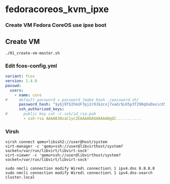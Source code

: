 # fedoracoreos_kvm_ipxe
### Create VM Fedora CoreOS use ipxe boot
## Create VM
```shell
./01_create-vm-master.sh
```

### Edit fcos-config.yml
```yaml
variant: fcos
version: 1.4.0
passwd:
  users:
    - name: core
#     default password = password (make hash ./password.sh)
      password_hash: "$y$j9T$IhkUF7pj2rOJGzcvj7xad/$LK5p3T298qXuDasicX5pv7an9agjQcBHLMIPXJgxhW0"
      ssh_authorized_keys:
#       public key cat ~/.ssh/id_rsa.pub
        - ssh-rsa AAAAB3NzaC1yc2EAAAADAQABAAABgQC...........
```

### Virsh
```shell
virsh connect qemu+libssh2://user@host/system
virt-manager -c 'qemu+ssh://user@libvirthost/system?socket=/var/run/libvirt/libvirt-sock'
virt-viewer -c 'qemu+ssh://user@libvirthost/system?socket=/var/run/libvirt/libvirt-sock'
```

```shell
sudo nmcli connection modify Wired\ connection\ 1 ipv4.dns 8.8.8.8
sudo nmcli connection modify Wired\ connection\ 1 ipv4.dns-search cluster.local
```
